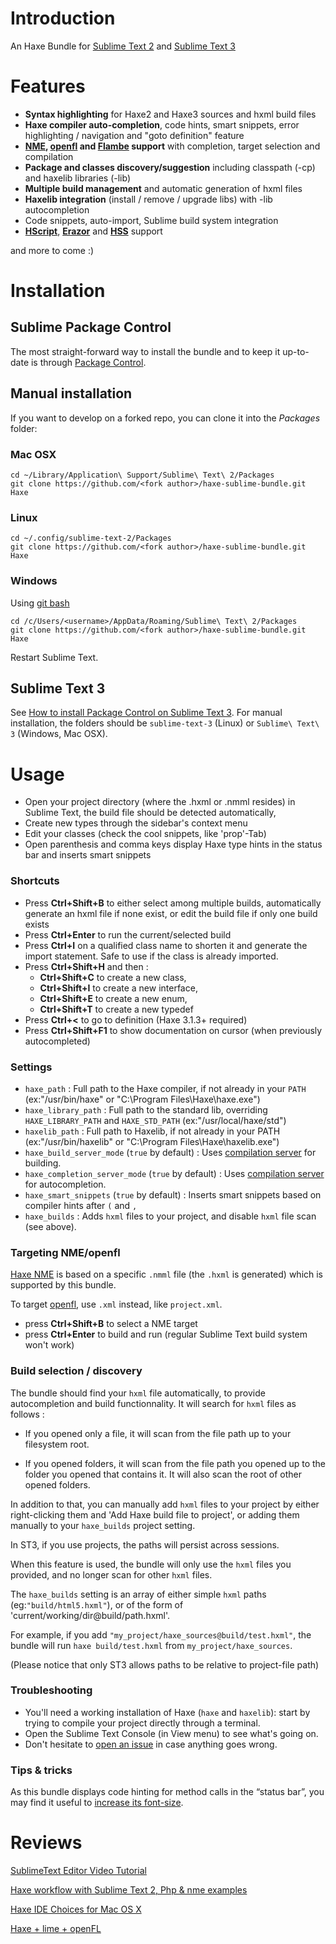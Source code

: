 # Introduction
An Haxe Bundle for [Sublime Text 2](http://www.sublimetext.com/2) and [Sublime Text 3](http://www.sublimetext.com/3)

# Features

 - **Syntax highlighting** for Haxe2 and Haxe3 sources and hxml build files
 - **Haxe compiler auto-completion**, code hints, smart snippets, error highlighting / navigation and "goto definition" feature
 - **[NME](http://www.nme.io/), [openfl](https://github.com/openfl/openfl) and [Flambe](http://getflambe.com) support** with completion, target selection and compilation
 - **Package and classes discovery/suggestion** including classpath (-cp) and haxelib libraries (-lib)
 - **Multiple build management** and automatic generation of hxml files
 - **Haxelib integration** (install / remove / upgrade libs) with -lib autocompletion
 - Code snippets, auto-import, Sublime build system integration
 - **[HScript](http://code.google.com/p/hscript/)**, **[Erazor](https://github.com/ciscoheat/erazor)** and **[HSS](http://ncannasse.fr/projects/hss)** support
 
and more to come :)

# Installation

## Sublime Package Control

The most straight-forward way to install the bundle and to keep it up-to-date 
is through [Package Control](http://wbond.net/sublime_packages/package_control).

## Manual installation

If you want to develop on a forked repo, you can clone it into the *Packages* folder:

### Mac OSX

    cd ~/Library/Application\ Support/Sublime\ Text\ 2/Packages
    git clone https://github.com/<fork author>/haxe-sublime-bundle.git Haxe

### Linux

    cd ~/.config/sublime-text-2/Packages
    git clone https://github.com/<fork author>/haxe-sublime-bundle.git Haxe

### Windows

Using [git bash](http://code.google.com/p/msysgit/)

    cd /c/Users/<username>/AppData/Roaming/Sublime\ Text\ 2/Packages
    git clone https://github.com/<fork author>/haxe-sublime-bundle.git Haxe

Restart Sublime Text.

## Sublime Text 3

See [How to install Package Control on Sublime Text 3](http://wbond.net/sublime_packages/package_control/installation#ST3).
For manual installation, the folders should be `sublime-text-3` (Linux) or `Sublime\ Text\ 3` (Windows, Mac OSX).

# Usage

 - Open your project directory (where the .hxml or .nmml resides) in Sublime Text, the build file should be detected automatically,
 - Create new types through the sidebar's context menu
 - Edit your classes (check the cool snippets, like 'prop'-Tab)
 - Open parenthesis and comma keys display Haxe type hints in the status bar and inserts smart snippets

### Shortcuts

 - Press **Ctrl+Shift+B** to either select among multiple builds, automatically generate an hxml file if none exist, or edit the build file if only one build exists
 - Press **Ctrl+Enter** to run the current/selected build
 - Press **Ctrl+I** on a qualified class name to shorten it and generate the import statement. Safe to use if the class is already imported.
 - Press **Ctrl+Shift+H** and then : 
      - **Ctrl+Shift+C** to create a new class,
      - **Ctrl+Shift+I** to create a new interface,
      - **Ctrl+Shift+E** to create a new enum,
      - **Ctrl+Shift+T** to create a new typedef
 - Press **Ctrl+<** to go to definition (Haxe 3.1.3+ required) 
 - Press **Ctrl+Shift+F1** to show documentation on cursor (when previously autocompleted) 

### Settings

 - `haxe_path` : Full path to the Haxe compiler, if not already in your `PATH` (ex:"/usr/bin/haxe" or "C:\Program Files\Haxe\haxe.exe")
 - `haxe_library_path` : Full path to the standard lib, overriding `HAXE_LIBRARY_PATH` and `HAXE_STD_PATH` (ex:"/usr/local/haxe/std")
 - `haxelib_path` : Full path to Haxelib, if not already in your PATH (ex:"/usr/bin/haxelib" or "C:\Program Files\Haxe\haxelib.exe")
 - `haxe_build_server_mode` (`true` by default) : Uses [compilation server](http://haxe.org/manual/completion#compilation-cache-server) for building.
 - `haxe_completion_server_mode` (`true` by default) : Uses [compilation server](http://haxe.org/manual/completion#compilation-cache-server) for autocompletion.
 - `haxe_smart_snippets` (`true` by default) : Inserts smart snippets based on compiler hints after `(` and `,`
 - `haxe_builds` : Adds `hxml` files to your project, and disable `hxml` file scan (see above).

### Targeting NME/openfl

[Haxe NME](http://www.haxenme.org/) is based on a specific `.nmml` file (the `.hxml` is generated) which is supported by this bundle.

To target [openfl](https://github.com/openfl/openfl), use `.xml` instead, like `project.xml`.

 - press **Ctrl+Shift+B** to select a NME target
 - press **Ctrl+Enter** to build and run (regular Sublime Text build system won't work)


### Build selection / discovery

The bundle should find your `hxml` file automatically, to provide autocompletion and build functionnality. It will search for `hxml` files as follows :

 - If you opened only a file, it will scan from the file path up to your filesystem root.

 - If you opened folders, it will scan from the file path you opened up to the folder you opened that contains it. It will also scan the root of other opened folders.

In addition to that, you can manually add `hxml` files to your project by either right-clicking them and 'Add Haxe build file to project', or adding them manually to your `haxe_builds` project setting.

In ST3, if you use projects, the paths will persist across sessions.

When this feature is used, the bundle will only use the `hxml` files you provided, and no longer scan for other `hxml` files.

The `haxe_builds` setting is an array of either simple `hxml` paths (eg:`"build/html5.hxml"`), or of the form of 'current/working/dir@build/path.hxml'.

For example, if you add `"my_project/haxe_sources@build/test.hxml"`, the bundle will run `haxe build/test.hxml` from `my_project/haxe_sources`.

(Please notice that only ST3 allows paths to be relative to project-file path)


### Troubleshooting

 - You'll need a working installation of Haxe (`haxe` and `haxelib`): start by trying to compile your project directly through a terminal.
 - Open the Sublime Text Console (in View menu) to see what's going on.
 - Don't hesitate to [open an issue](https://github.com/clemos/haxe-sublime-bundle/issues) in case anything goes wrong.
 
### Tips & tricks

As this bundle displays code hinting for method calls in the “status bar”, 
you may find it useful to [increase its font-size](http://superuser.com/questions/469161/increase-the-font-size-on-sublime-text-2-status-bar).

# Reviews

[SublimeText Editor Video Tutorial](http://haxe.org/doc/videos/editors/Sublimetext)

[Haxe workflow with Sublime Text 2, Php & nme examples](http://www.aymericlamboley.fr/blog/haxe-workflow-with-sublime-text-2-php-and-nme-examples/)

[Haxe IDE Choices for Mac OS X](http://sambrick.wordpress.com/2012/03/23/haxe-ide-choices-for-mac/)

[Haxe + lime + openFL](https://medium.com/programming-ideas-tutorial-and-experience/haxe-lime-openfl-ec9c2784aaa8)
